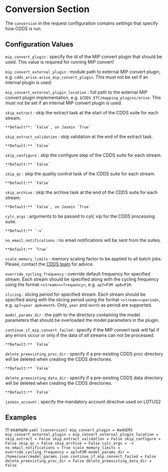# Conversion Section

The `conversion` in the request configuration contains settings that specify how CDDS is run.

## Configuration Values

`mip_convert_plugin`
:   specify the id of the MIP convert plugin that should be used. This value is required for running MIP convert!

`mip_convert_external_plugin`
:   module path to external MIP convert plugin, e.g. `cdds_arise.arise_mip_convert_plugin`. This must not be set if an internal plugin is used.

`mip_convert_external_plugin_location`
:   full path to the external MIP convert plugin implementation, e.g. `$CDDS_ETC/mapping_plugins/arise`. This must not be set if an internal MIP convert plugin is used.

`skip_extract`
:   skip the extract task at the start of the CDDS suite for each stream.

    **Default**: `False`, on Jasmin `True`

`skip_extract_validation`
:   skip validation at the end of the extract task.

    **Default:** `False`

`skip_configure`
:   skip the configure step of the CDDS suite for each stream.

    **Default:** `False`

`skip_qc`
:   skip the quality control task of the CDDS suite for each stream.

    **Default:** `False`

`skip_archive`
:   skip the archive task at the end of the CDDS suite for each stream.

    **Default:** `False`, on Jasmin `True`

`cylc_args`
:   arguments to be passed to cylc vip for the CDDS processing suite.

    **Default:** `-v`

`no_email_notifications`
:   no email notifications will be sent from the suites.

    **Default:** `True`

`scale_memory_limits`
:   memory scaling factor to be applied to all batch jobs. Please, contact the [CDDS team](mailto:cdds@metoffice.gov.uk) 
    for advice.

`override_cycling_frequency`
:   override default frequency for specified stream. Each stream should be specified along with the cycling frequency 
    using the format `<stream>=<frequency>`, e.g. `ap7=P3M ap8=P1M`.

`slicing`
:   slicing period for specified stream. Each stream should be specified along with the slicing period using the format
    `<stream>=<period>`, e.g. `ap7=year ap8=month`. Only, `year` and `month` as period are supported.

`model_params_dir`
:   the path to the directory containing the model parameters that should be overloaded the model parameters in the plugin.

`continue_if_mip_convert_failed`
:   specify if the MIP convert task will fail if any errors occur or only if the data of *all* streams can not be processed.

    **Default:** `False`

`delete_preexisting_proc_dir`
:   specify if a pre-existing CDDS proc directory will be deleted when creating the CDDS directories.

    **Default:** `False`

`delete_preexisting_data_dir`
:   specify if a pre-existing CDDS data directory will be deleted when creating the CDDS directories.

    **Default:** `False`

`jasmin_account`
:   specify the mandatory account directive used on LOTUS2


## Examples

!!! example
    ```yaml
    [conversion]
    mip_convert_plugin = HadGEM3
    mip_convert_external_plugin =
    mip_convert_external_plugin_location =
    skip_extract = False
    skip_extract_validation = False
    skip_configure = False
    skip_qc = False
    skip_archive = False
    cylc_args = -v
    no_email_notifications = True
    scale_memory_limits = 
    override_cycling_frequency = ap7=P3M
    model_params_dir = /home/user/model_params.json
    continue_if_mip_convert_failed = False
    delete_preexisting_proc_dir = False
    delete_preexisting_data_dir = False
    ```